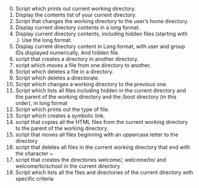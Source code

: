 0. Script which prints out current working directory.
1. Display the contents list of your current directory.
2. Script that changes the working directory to the user’s home directory.
3. Display current directory contents in a long format.
4. Display current directory contents, including hidden files (starting with .). Use the long format.
5. Display current directory content in Long format, with user and group IDs displayed numerically, And hidden file.
6. script that creates a directory in another directory.
7. script which moves a file from one directory to another.
8. Script which deletes a file in a directory.
9. Script which deletes a directorate.
10. Script which changes a working directory to the previous one.
11. Script which lists all files including hidden in the current directory and the parent of the working directory and the /boot directory (in this order), in long format
12. Script which prints out the type of file.
13. Script which creates a symbolic link.
14. script that copies all the HTML files from the current working directory to the parent of the working directory.
100. script that moves all files beginning with an uppercase letter to the directory
101. script that deletes all files in the current working directory that end with the character ~
102. script that creates the directories welcome/, welcome/to/ and welcome/to/school in the current directory
103. Script which lists all the files and directories of the current directory with specific criteria
